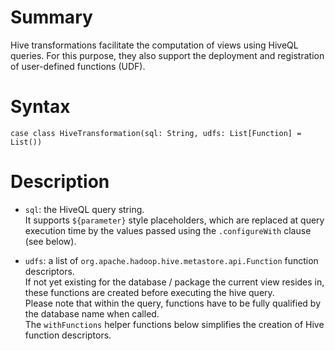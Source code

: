 # Summary
Hive transformations facilitate the computation of views using HiveQL queries. For this purpose, they also support the deployment and registration of user-defined functions (UDF).

# Syntax
    case class HiveTransformation(sql: String, udfs: List[Function] = List())

# Description
* `sql`: the HiveQL query string.  
         It supports `${parameter}` style placeholders, which are replaced at query execution time by the values passed using the `.configureWith` clause (see below).

* `udfs`: a list of `org.apache.hadoop.hive.metastore.api.Function` function descriptors.  
  If not yet existing for the database / package the current view resides in, these functions are created before
  executing the hive query.  
  Please note that within the query, functions have to be fully qualified by the database name when called.  
  The `withFunctions` helper functions below simplifies the creation of Hive function descriptors.
